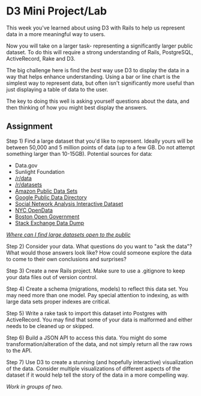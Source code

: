 # D3 Mini Project/Lab

This week you've learned about using D3 with Rails to help us represent data in a more meaningful way to users.

Now you will take on a larger task- representing a significantly larger public dataset. To do this will require a strong understanding of Rails, PostgreSQL, ActiveRecord, Rake and D3.

The big challenge here is find the *best* way use D3 to display the data in a way that helps enhance understanding. Using a bar or line chart is the simplest way to represent data, but often isn't significantly more useful than just displaying a table of data to the user.

The key to doing this well is asking yourself questions about the data, and then thinking of how you might best display the answers.

## Assignment

Step 1) Find a large dataset that you'd like to represent. Ideally yours will be between 50,000 and 5 million points of data (up to a few GB. Do not attempt something larger than 10-15GB). Potential sources for data:

- Data.gov
- Sunlight Foundation
- [/r/data](http://www.reddit.com/r/data)
- [/r/datasets](http://www.reddit.com/r/datasets)
- [Amazon Public Data Sets](https://aws.amazon.com/datasets)
- [Google Public Data Directory](https://www.google.com/publicdata/directory)
- [Social Network Analysis Interactive Dataset](http://www.growmeme.com/overview)
- [NYC OpenData](https://data.cityofnewyork.us/)
- [Boston Open Government](http://www.cityofboston.gov/open/)
- [Stack Exchange Data Dump](https://archive.org/details/stackexchange)

*[Where can I find large datasets open to the public](https://www.quora.com/Data/Where-can-I-find-large-datasets-open-to-the-public)*

Step 2) Consider your data. What questions do you want to "ask the data"? What would those answers look like? How could someone explore the data to come to their own conclusions and surprises?

Step 3) Create a new Rails project. Make sure to use a .gitignore to keep your data files out of version control.

Step 4) Create a schema (migrations, models) to reflect this data set. You may need more than one model. Pay special attention to indexing, as with large data sets proper indexes are critical.

Step 5) Write a rake task to import this dataset into Postgres with ActiveRecord. You may find that some of your data is malformed and either needs to be cleaned up or skipped.

Step 6) Build a JSON API to access this data. You might do some transformation/alteration of the data, and not simply return all the raw rows to the API.

Step 7) Use D3 to create a stunning (and hopefully interactive) visualization of the data. Consider multiple visualizations of different aspects of the dataset if it would help tell the story of the data in a more compelling way.

*Work in groups of two.*
